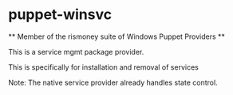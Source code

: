puppet-winsvc
=====================

** Member of the rismoney suite of Windows Puppet Providers **

This is a service mgmt package provider.  

This is specifically for installation and removal of services

Note:
The native service provider already handles state control.
